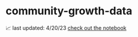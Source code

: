 # community-growth-data
📈
last updated: 4/20/23
[check out the notebook](https://github.com/purduehackers/community-growth-data/blob/main/Purdue%20Hackers%20Discord%20Stats.ipynb)
